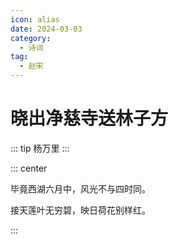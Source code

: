 ```yaml
---
icon: alias
date: 2024-03-03
category:
  - 诗词
tag:
  - 赵宋
---
```


# 晓出净慈寺送林子方

<!-- more -->


::: tip
杨万里
:::

::: center

毕竟西湖六月中，风光不与四时同。

接天莲叶无穷碧，映日荷花别样红。

:::